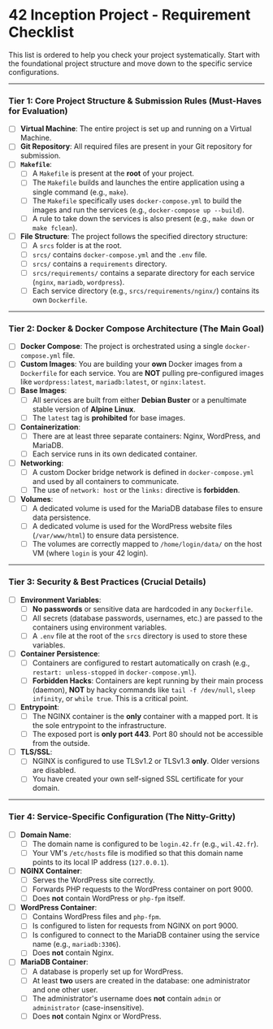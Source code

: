 # 42 Inception Project - Requirement Checklist

This list is ordered to help you check your project systematically. Start with the foundational project structure and move down to the specific service configurations.

---

### Tier 1: Core Project Structure & Submission Rules (Must-Haves for Evaluation)

*   [ ] **Virtual Machine**: The entire project is set up and running on a Virtual Machine.
*   [ ] **Git Repository**: All required files are present in your Git repository for submission.
*   [ ] **`Makefile`**:
    *   [ ] A `Makefile` is present at the **root** of your project.
    *   [ ] The `Makefile` builds and launches the entire application using a single command (e.g., `make`).
    *   [ ] The `Makefile` specifically uses `docker-compose.yml` to build the images and run the services (e.g., `docker-compose up --build`).
    *   [ ] A rule to take down the services is also present (e.g., `make down` or `make fclean`).
*   [ ] **File Structure**: The project follows the specified directory structure:
    *   [ ] A `srcs` folder is at the root.
    *   [ ] `srcs/` contains `docker-compose.yml` and the `.env` file.
    *   [ ] `srcs/` contains a `requirements` directory.
    *   [ ] `srcs/requirements/` contains a separate directory for each service (`nginx`, `mariadb`, `wordpress`).
    *   [ ] Each service directory (e.g., `srcs/requirements/nginx/`) contains its own `Dockerfile`.

---

### Tier 2: Docker & Docker Compose Architecture (The Main Goal)

*   [ ] **Docker Compose**: The project is orchestrated using a single `docker-compose.yml` file.
*   [ ] **Custom Images**: You are building your **own** Docker images from a `Dockerfile` for each service. You are **NOT** pulling pre-configured images like `wordpress:latest`, `mariadb:latest`, or `nginx:latest`.
*   [ ] **Base Images**:
    *   [ ] All services are built from either **Debian Buster** or a penultimate stable version of **Alpine Linux**.
    *   [ ] The `latest` tag is **prohibited** for base images.
*   [ ] **Containerization**:
    *   [ ] There are at least three separate containers: Nginx, WordPress, and MariaDB.
    *   [ ] Each service runs in its own dedicated container.
*   [ ] **Networking**:
    *   [ ] A custom Docker bridge network is defined in `docker-compose.yml` and used by all containers to communicate.
    *   [ ] The use of `network: host` or the `links:` directive is **forbidden**.
*   [ ] **Volumes**:
    *   [ ] A dedicated volume is used for the MariaDB database files to ensure data persistence.
    *   [ ] A dedicated volume is used for the WordPress website files (`/var/www/html`) to ensure data persistence.
    *   [ ] The volumes are correctly mapped to `/home/login/data/` on the host VM (where `login` is your 42 login).

---

### Tier 3: Security & Best Practices (Crucial Details)

*   [ ] **Environment Variables**:
    *   [ ] **No passwords** or sensitive data are hardcoded in any `Dockerfile`.
    *   [ ] All secrets (database passwords, usernames, etc.) are passed to the containers using environment variables.
    *   [ ] A `.env` file at the root of the `srcs` directory is used to store these variables.
*   [ ] **Container Persistence**:
    *   [ ] Containers are configured to restart automatically on crash (e.g., `restart: unless-stopped` in `docker-compose.yml`).
    *   [ ] **Forbidden Hacks**: Containers are kept running by their main process (daemon), **NOT** by hacky commands like `tail -f /dev/null`, `sleep infinity`, or `while true`. This is a critical point.
*   [ ] **Entrypoint**:
    *   [ ] The NGINX container is the **only** container with a mapped port. It is the sole entrypoint to the infrastructure.
    *   [ ] The exposed port is **only port 443**. Port 80 should not be accessible from the outside.
*   [ ] **TLS/SSL**:
    *   [ ] NGINX is configured to use TLSv1.2 or TLSv1.3 **only**. Older versions are disabled.
    *   [ ] You have created your own self-signed SSL certificate for your domain.

---

### Tier 4: Service-Specific Configuration (The Nitty-Gritty)

*   [ ] **Domain Name**:
    *   [ ] The domain name is configured to be `login.42.fr` (e.g., `wil.42.fr`).
    *   [ ] Your VM's `/etc/hosts` file is modified so that this domain name points to its local IP address (`127.0.0.1`).
*   [ ] **NGINX Container**:
    *   [ ] Serves the WordPress site correctly.
    *   [ ] Forwards PHP requests to the WordPress container on port 9000.
    *   [ ] Does **not** contain WordPress or `php-fpm` itself.
*   [ ] **WordPress Container**:
    *   [ ] Contains WordPress files and `php-fpm`.
    *   [ ] Is configured to listen for requests from NGINX on port 9000.
    *   [ ] Is configured to connect to the MariaDB container using the service name (e.g., `mariadb:3306`).
    *   [ ] Does **not** contain Nginx.
*   [ ] **MariaDB Container**:
    *   [ ] A database is properly set up for WordPress.
    *   [ ] At least **two** users are created in the database: one administrator and one other user.
    *   [ ] The administrator's username does **not** contain `admin` or `administrator` (case-insensitive).
    *   [ ] Does **not** contain Nginx or WordPress.
